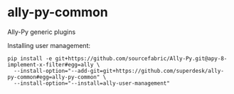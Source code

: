 ally-py-common
==============

Ally-Py generic plugins

Installing user management:

    pip install -e git+https://github.com/sourcefabric/Ally-Py.git@apy-8-implement-x-filter#egg=ally \
      --install-option="--add-git=git+https://github.com/superdesk/ally-py-common#egg=ally-py-common" \
      --install-option="--install=ally-user-management"
